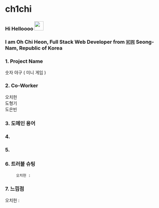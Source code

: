 # ch1chi

### Hi Helloooo <img src="https://raw.githubusercontent.com/MartinHeinz/MartinHeinz/master/wave.gif" width="30px">
### I am Oh Chi Heon, Full Stack Web Developer from :kr: Seong-Nam, Republic of Korea 

### 1. Project Name

숫자 야구 ( 미니 게임 )

### 2. Co-Worker

오치헌 <br/>
도형기 <br/>
도은빈 <br/>

### 3. 도메인 용어

### 4. 



### 5. 



### 6. 트러블 슈팅
  
         오치헌 : 

### 7. 느낌점


오치헌 : 

